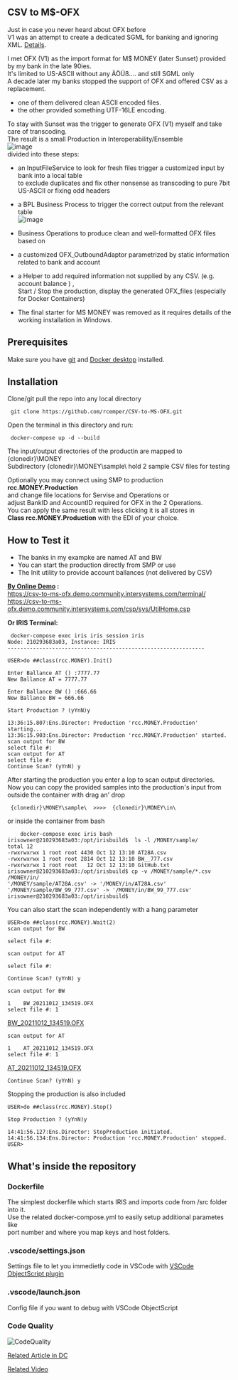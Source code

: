 ## CSV to M$-OFX
Just in case you never heard about OFX before  
V1 was an attempt to create a dedicated SGML for banking and ignoring XML. [Details](https://financialdataexchange.org/FDX/About/OFX-Work-Group.aspx?WebsiteKey=deae9d6d-1a7a-457b-a678-8a5517f8a474&hkey=f6ef5a03-c596-49a4-a89a-3f368e1ee43f&OFX_Work_Group_Tab=2#OFX_Work_Group_Tab).    
   
I met OFX (V1) as the import format for M$ MONEY (later Sunset) provided by my bank in the late 90ies.   
It's limited to US-ASCII without any ÄÖÜß.... and still SGML only   
A decade later my banks stopped the support of OFX and offered CSV as a replacement.   
- one of them delivered clean ASCII encoded files.   
- the other provided something UTF-16LE encoding.   
   
To stay with Sunset was the trigger to generate OFX (V1) myself and take care of transcoding.  
The result is a small Production in Interoperability/Ensemble    
  ![image](https://user-images.githubusercontent.com/31236645/136959422-28162601-fee0-4e1e-ab38-023bd2f90f36.png)    
divided into these steps:   
- an InputFileService to look for fresh files trigger a customized input by bank into a local table    
  to exclude duplicates and fix other nonsense as transcoding to pure 7bit US-ASCII or fixing odd headers   
- a BPL Business Process to trigger the correct output from the relevant table  
  ![image](https://user-images.githubusercontent.com/31236645/136959204-a95eac6d-d625-45bf-8d3a-cc91c9847e03.png)

- Business Operations to produce clean and well-formatted OFX files based on   
- a customized OFX_OutboundAdaptor parametrized by static information related to bank and account   
- a Helper to add required information not supplied by any CSV. (e.g. account balance ) ,   
 Start / Stop the production, display the generated OFX_files (especially for Docker Containers)   
 
- The final starter for MS MONEY was removed as it requires details of the working installation in Windows.

## Prerequisites
Make sure you have [git](https://git-scm.com/book/en/v2/Getting-Started-Installing-Git) and [Docker desktop](https://www.docker.com/products/docker-desktop) installed.
## Installation 
Clone/git pull the repo into any local directory
```
 git clone https://github.com/rcemper/CSV-to-MS-OFX.git
```
Open the terminal in this directory and run:
```
 docker-compose up -d --build
```
The input/output directories of the productin are mapped to {clonedir}\MONEY\
Subdirectory {clonedir}\MONEY\sample\ hold 2 sample CSV files for testing

Optionally you may connect using SMP to production **rcc.MONEY.Production**  
and change file locations for Servise and Operations or   
adjust BankID and AccountID required for OFX in the 2 Operations.   
You can apply the same result with less clicking it is all stores in   
**Class rcc.MONEY.Production** with the EDI of your choice.

## How to Test it
- The banks in my exampke are named AT and BW
- You can start the production directly from SMP or use 
- The Init utility to provide account ballances (not delivered by CSV)

**[By Online Demo](https://csv-to-ms-ofx.demo.community.intersystems.com/terminal/) :**   
https://csv-to-ms-ofx.demo.community.intersystems.com/terminal/
https://csv-to-ms-ofx.demo.community.intersystems.com/csp/sys/UtilHome.csp
  
**Or IRIS Terminal:**  
```
 docker-compose exec iris iris session iris
Node: 210293683a03, Instance: IRIS
--------------------------------------------------------------

USER>do ##class(rcc.MONEY).Init()

Enter Ballance AT () :7777.77
New Ballance AT = 7777.77

Enter Ballance BW () :666.66
New Ballance BW = 666.66

Start Production ? (yYnN)y

13:36:15.807:Ens.Director: Production 'rcc.MONEY.Production' starting...
13:36:15.903:Ens.Director: Production 'rcc.MONEY.Production' started.
scan output for BW
select file #:
scan output for AT
select file #:
Continue Scan? (yYnN) y
```
After starting the production you enter a lop to scan output directories.   
Now you can copy the provided samples into the production's input from
outside the container with drag an' drop
```
 {clonedir}\MONEY\sample\  >>>>  {clonedir}\MONEY\in\
```
or inside the container from bash
```
    docker-compose exec iris bash
irisowner@210293683a03:/opt/irisbuild$  ls -l /MONEY/sample/ 
total 12
-rwxrwxrwx 1 root root 4430 Oct 12 13:10 AT28A.csv
-rwxrwxrwx 1 root root 2814 Oct 12 13:10 BW__777.csv
-rwxrwxrwx 1 root root   12 Oct 12 13:10 GitHub.txt
irisowner@210293683a03:/opt/irisbuild$ cp -v /MONEY/sample/*.csv /MONEY/in/
'/MONEY/sample/AT28A.csv' -> '/MONEY/in/AT28A.csv'
'/MONEY/sample/BW_99_777.csv' -> '/MONEY/in/BW_99_777.csv'
irisowner@210293683a03:/opt/irisbuild$
```
You can also start the scan independently with a hang parameter  
```
USER>do ##class(rcc.MONEY).Wait(2)
scan output for BW
 
select file #:
 
scan output for AT
 
select file #:
  
Continue Scan? (yYnN) y

scan output for BW

1    BW_20211012_134519.OFX
select file #: 1 
```
[BW_20211012_134519.OFX](https://github.com/rcemper/CSV-to-MS-OFX/blob/master/MONEY/results/BW_sample_result.OFX)
```
scan output for AT

1    AT_20211012_134519.OFX
select file #: 1 
```
[AT_20211012_134519.OFX](https://github.com/rcemper/CSV-to-MS-OFX/blob/master/MONEY/results/AT_sample_result.OFX)
```
Continue Scan? (yYnN) y
```
Stopping the production is also included
```
USER>do ##class(rcc.MONEY).Stop()

Stop Production ? (yYnN)y

14:41:56.127:Ens.Director: StopProduction initiated.
14:41:56.134:Ens.Director: Production 'rcc.MONEY.Production' stopped.
USER>
```
## What's inside the repository
### Dockerfile
The simplest dockerfile which starts IRIS and imports code from /src folder into it.   
Use the related docker-compose.yml to easily setup additional parametes like   
port number and where you map keys and host folders.
### .vscode/settings.json   
Settings file to let you immedietly code in VSCode with [VSCode ObjectScript plugin](https://marketplace.visualstudio.com/items?itemName=daimor.vscode-objectscript)
###  .vscode/launch.json  
Config file if you want to debug with VSCode ObjectScript

### Code Quality
![CodeQuality](https://raw.githubusercontent.com/rcemper/CSV-to-MS-OFX/master/CodeQuality.png)

[Related Article in DC](https://community.intersystems.com/post/generating-ofx-v1)

[Related Video](https://youtu.be/bVSlprhsUJ8)   
